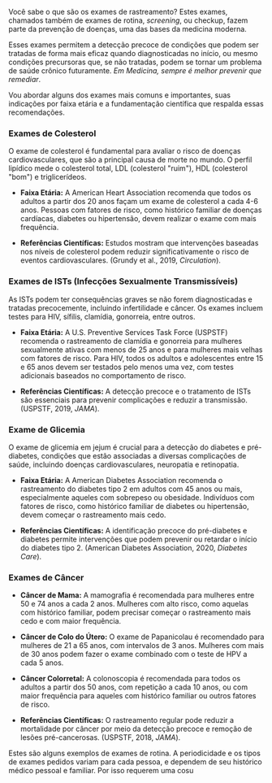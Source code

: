 
Você sabe o que são os exames de rastreamento?
Estes exames, chamados também de exames de rotina, _screening_, ou checkup, fazem parte da prevenção de doenças, uma das bases da medicina moderna.

Esses exames permitem a detecção precoce de condições que podem ser tratadas de forma mais eficaz quando diagnosticadas no início, ou mesmo condições precursoras que, se não tratadas, podem se tornar um problema de saúde crônico futuramente. _Em Medicina, sempre é melhor prevenir que remediar_. 
 
Vou abordar alguns dos exames mais comuns e importantes, suas indicações por faixa etária e a fundamentação científica que respalda essas recomendações.

### Exames de Colesterol

O exame de colesterol é fundamental para avaliar o risco de doenças cardiovasculares, que são a principal causa de morte no mundo. O perfil lipídico mede o colesterol total, LDL (colesterol "ruim"), HDL (colesterol "bom") e triglicerídeos.

- **Faixa Etária:** A American Heart Association recomenda que todos os adultos a partir dos 20 anos façam um exame de colesterol a cada 4-6 anos. Pessoas com fatores de risco, como histórico familiar de doenças cardíacas, diabetes ou hipertensão, devem realizar o exame com mais frequência.

- **Referências Científicas:** Estudos mostram que intervenções baseadas nos níveis de colesterol podem reduzir significativamente o risco de eventos cardiovasculares. (Grundy et al., 2019, *Circulation*).

### Exames de ISTs (Infecções Sexualmente Transmissíveis)

As ISTs podem ter consequências graves se não forem diagnosticadas e tratadas precocemente, incluindo infertilidade e câncer. Os exames incluem testes para HIV, sífilis, clamídia, gonorreia, entre outros.

- **Faixa Etária:** A U.S. Preventive Services Task Force (USPSTF) recomenda o rastreamento de clamídia e gonorreia para mulheres sexualmente ativas com menos de 25 anos e para mulheres mais velhas com fatores de risco. Para HIV, todos os adultos e adolescentes entre 15 e 65 anos devem ser testados pelo menos uma vez, com testes adicionais baseados no comportamento de risco.

- **Referências Científicas:** A detecção precoce e o tratamento de ISTs são essenciais para prevenir complicações e reduzir a transmissão. (USPSTF, 2019, *JAMA*).

### Exame de Glicemia

O exame de glicemia em jejum é crucial para a detecção do diabetes e pré-diabetes, condições que estão associadas a diversas complicações de saúde, incluindo doenças cardiovasculares, neuropatia e retinopatia.

- **Faixa Etária:** A American Diabetes Association recomenda o rastreamento do diabetes tipo 2 em adultos com 45 anos ou mais, especialmente aqueles com sobrepeso ou obesidade. Indivíduos com fatores de risco, como histórico familiar de diabetes ou hipertensão, devem começar o rastreamento mais cedo.

- **Referências Científicas:** A identificação precoce do pré-diabetes e diabetes permite intervenções que podem prevenir ou retardar o início do diabetes tipo 2. (American Diabetes Association, 2020, *Diabetes Care*).

### Exames de Câncer

- **Câncer de Mama:** A mamografia é recomendada para mulheres entre 50 e 74 anos a cada 2 anos. Mulheres com alto risco, como aquelas com histórico familiar, podem precisar começar o rastreamento mais cedo e com maior frequência.

- **Câncer de Colo do Útero:** O exame de Papanicolau é recomendado para mulheres de 21 a 65 anos, com intervalos de 3 anos. Mulheres com mais de 30 anos podem fazer o exame combinado com o teste de HPV a cada 5 anos.

- **Câncer Colorretal:** A colonoscopia é recomendada para todos os adultos a partir dos 50 anos, com repetição a cada 10 anos, ou com maior frequência para aqueles com histórico familiar ou outros fatores de risco.

- **Referências Científicas:** O rastreamento regular pode reduzir a mortalidade por câncer por meio da detecção precoce e remoção de lesões pré-cancerosas. (USPSTF, 2018, *JAMA*).

Estes são alguns exemplos de exames de rotina. A periodicidade e os tipos de exames pedidos variam para cada pessoa, e dependem de seu histórico médico pessoal e familiar. Por isso requerem uma cosu

<!--stackedit_data:
eyJoaXN0b3J5IjpbNzY2ODA3NDQzLC02MDY2ODM0NTksLTk5MD
gxNjQzNl19
-->